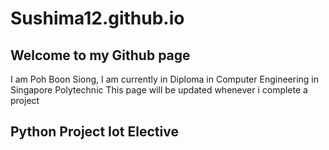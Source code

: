 # Sushima12.github.io
<h2>Welcome to my Github page</h2>
I am Poh Boon Siong, I am currently in Diploma in Computer Engineering in Singapore Polytechnic
This page will be updated whenever i complete a project

<h2>Python Project Iot Elective</h2>
